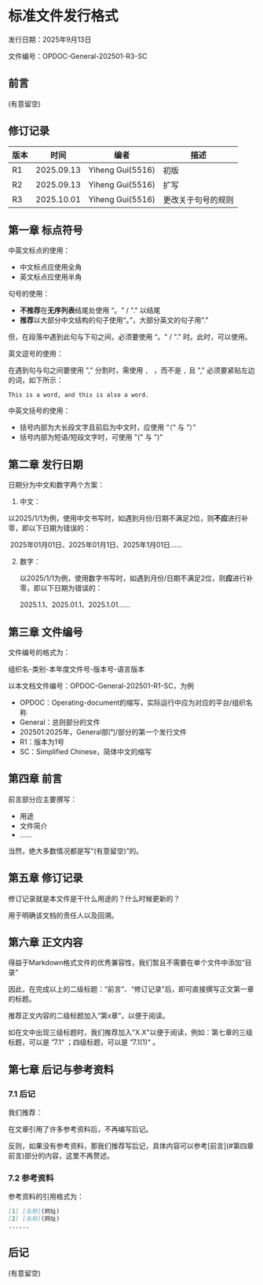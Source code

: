 # 标准文件发行格式

发行日期：2025年9月13日

文件编号：OPDOC-General-202501-R3-SC



## 前言

(有意留空)



## 修订记录

| 版本 | 时间       | 编者             | 描述               |
| ---- | ---------- | ---------------- | ------------------ |
| R1   | 2025.09.13 | Yiheng Gui(5516) | 初版               |
| R2   | 2025.09.13 | Yiheng Gui(5516) | 扩写               |
| R3   | 2025.10.01 | Yiheng Gui(5516) | 更改关于句号的规则 |



## 第一章 标点符号

中英文标点的使用：

- 中文标点应使用全角
- 英文标点应使用半角



句号的使用：

- **不推荐**在**无序列表**结尾处使用 “。" / "." 以结尾
- **推荐**以大部分中文结构的句子使用“。”，大部分英文的句子用"."

但，在段落中遇到此句与下句之间，必须要使用 “。" / "." 时。此时，可以使用。



英文逗号的使用：

在遇到句与句之间要使用 "," 分割时，需使用 `, ` ，而不是 `,` 且 "," 必须要紧贴左边的词，如下所示：

`This is a word, and this is also a word.`



中英文括号的使用：

- 括号内部为大长段文字且前后为中文时，应使用 “（“ 与 ”）” 
- 括号内部为短语/短段文字时，可使用 "(" 与 ")" 



## 第二章 发行日期

日期分为中文和数字两个方案：

1. 中文：

​	以2025/1/1为例，使用中文书写时，如遇到月份/日期不满足2位，则**不应**进行补零，即以下日期为错误的：

​	2025年01月01日、2025年01月1日、2025年1月01日......

2. 数字：

   以2025/1/1为例，使用数字书写时，如遇到月份/日期不满足2位，则**应**进行补零，即以下日期为错误的：

   2025.1.1、2025.01.1、2025.1.01......



## 第三章 文件编号

文件编号的格式为：

组织名-类别-本年度文件号-版本号-语言版本



以本文档文件编号：OPDOC-General-202501-R1-SC，为例

- OPDOC：Operating-document的缩写，实际运行中应为对应的平台/组织名称
- General：总则部分的文件
- 202501:2025年，General部门/部分的第一个发行文件
- R1：版本为1号
- SC：Simplified Chinese，简体中文的缩写



## 第四章 前言

前言部分应主要撰写：

- 用途
- 文件简介
- ......



当然，绝大多数情况都是写“(有意留空)”的。



## 第五章 修订记录

修订记录就是本文件是干什么用途的？什么时候更新的？

用于明确该文档的责任人以及回溯。



## 第六章 正文内容

得益于Markdown格式文件的优秀兼容性，我们暂且不需要在单个文件中添加“目录”

因此，在完成以上的二级标题：“前言”、“修订记录”后，即可直接撰写正文第一章的标题。

推荐正文内容的二级标题加入“第x章”，以便于阅读。



如在文中出现三级标题时，我们推荐加入"X.X"以便于阅读，例如：第七章的三级标题，可以是 ”7.1“ ；四级标题，可以是 ”7.1(1)“ 。



## 第七章 后记与参考资料

### 7.1 后记

我们推荐：

在文章引用了许多参考资料后，不再编写后记。

反则，如果没有参考资料，那我们推荐写后记，具体内容可以参考[前言](#第四章 前言)部分的内容，这里不再赘述。



### 7.2 参考资料

参考资料的引用格式为：

```markdown
[1] [名称](网址)
[2] [名称](网址)
......
```



## 后记

(有意留空)